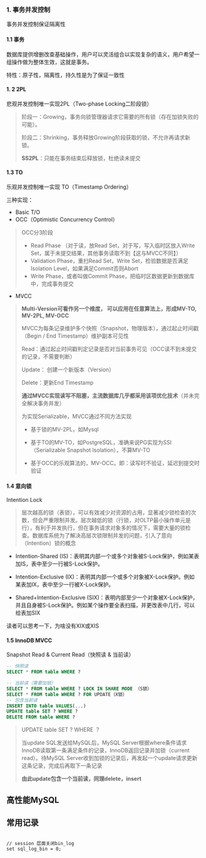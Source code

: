 ### 1. 事务并发控制

事务并发控制保证隔离性

#### 1.1 事务

数据库提供增删改查基础操作，用户可以灵活组合以实现复杂的语义，用户希望一组操作做为整体生效，这就是事务。

特性：原子性，隔离性，持久性是为了保证一致性



#### 1. 2 2PL

悲观并发控制唯一实现2PL（Two-phase Locking二阶段锁）

> 阶段一：Growing，事务向锁管理器请求它需要的所有锁（存在加锁失败的可能）。
>
> 阶段二：Shrinking，事务释放Growing阶段获取的锁，不允许再请求新锁。
>
> **SS2PL**：只能在事务结束后释放锁，杜绝读未提交



#### 1.3 TO

乐观并发控制唯一实现 TO（Timestamp Ordering）

三种实现：

+ Basic T/O
+ OCC（Optimistic Concurrency Control）

> OCC分3阶段
>
> + Read Phase （对于读，放Read Set，对于写，写入临时区放入Write Set，属于未提交结果，其他事务读取不到【这与MVCC不同】）
> + Validation Phase，重扫Read Set，Write Set，检验数据是否满足Isolation Level，如果满足Commit否则Abort
> + Write Phase，或者叫做Commit Phase，把临时区数据更新到数据库中，完成事务提交

+ MVCC

>  **Multi-Version可看作另一个维度， 可以应用在任意算法上，形成MV-TO, MV-2PL, MV-OCC**
>
>  MVCC为每条记录维护多个快照（Snapshot，物理版本），通过起止时间戳（Begin / End Timestamp）维护副本可见性
>
>  Read：通过起止时间戳判定记录是否对当前事务可见（OCC读不到未提交的记录，不需要判断）
>
>  Update： 创建一个新版本（Version）
>
>  Delete：更新End Timestamp
>
>  **通过MVCC实现读写不阻塞，主流数据库几乎都采用该项优化技术**（并未完全解决事务并发）
>
>  为实现Serializable，MVCC通过不同方法实现
>
>  + 基于锁的MV-2PL，如Mysql
>
>  + 基于TO的MV-TO，如PostgreSQL，准确来说PG实现为SSI（Serializable Snapshot Isolation），不算MV-TO
>  + 基于OCC的乐观算法的，MV-OCC。即：读写时不验证，延迟到提交时验证



#### 1.4 意向锁

Intention Lock

> 层次越高的锁（表锁），可以有效减少对资源的占用，显著减少锁检查的次数，但会严重限制并发。层次越低的锁（行锁，对OLTP最小操作单元是行），有利于并发执行，但在事务请求对象多的情况下，需要大量的锁检查。数据库系统为了解决高层次锁限制并发的问题，引入了意向（Intention）锁的概念
>

+ Intention-Shared (IS)：表明其内部一个或多个对象被S-Lock保护，例如某表加IS，表中至少一行被S-Lock保护。

+ Intention-Exclusive (IX)：表明其内部一个或多个对象被X-Lock保护。例如某表加IX，表中至少一行被X-Lock保护。

+ Shared+Intention-Exclusive (SIX)：表明内部至少一个对象被X-Lock保护，并且自身被S-Lock保护。例如某个操作要全表扫描，并更改表中几行，可以给表加SIX

读者可以思考一下，为啥没有XIX或XIS



#### 1.5 InnoDB MVCC

Snapshot Read & Current Read（快照读 & 当前读）

``` sql
-- 快照读
SELECT * FROM table WHERE ?

-- 当前读（需要加锁）
SELECT * FROM table WHERE ? LOCK IN SHARE MODE （S锁）
SELECT * FROM table WHERE ? FOR UPDATE（X锁）
-- 包含当前读
INSERT INTO table VALUES(...)
UPDATE table SET ? WHERE ?
DELETE FROM table WHERE ?
```

> UPDATE table SET ? WHERE ？
>
> 当update SQL发送给MySQL后，MySQL Server根据where条件请求InnoDB读取第一条满足条件的记录，InnoDB返回记录并加锁（current read）。待MySQL Server收到加锁的记录后，再发起一个update请求更新这条记录，完成后再取下一条记录
>
> **由此update包含一个当前读，同理delete，insert**





## 高性能MySQL









## 常用记录

``` mysql

// session 层面关闭bin_log
set sql_log_bin = 0;
```

